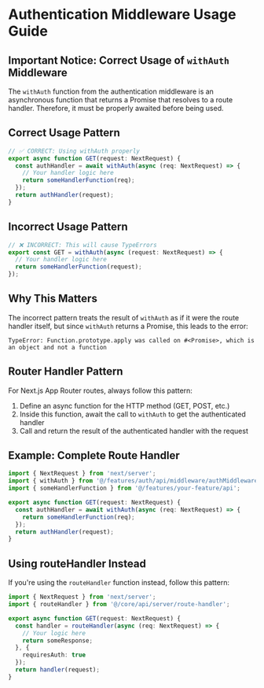 # Authentication Middleware Usage Guide

## Important Notice: Correct Usage of `withAuth` Middleware

The `withAuth` function from the authentication middleware is an asynchronous function that returns a Promise that resolves to a route handler. Therefore, it must be properly awaited before being used.

## Correct Usage Pattern

```typescript
// ✅ CORRECT: Using withAuth properly
export async function GET(request: NextRequest) {
  const authHandler = await withAuth(async (req: NextRequest) => {
    // Your handler logic here
    return someHandlerFunction(req);
  });
  return authHandler(request);
}
```

## Incorrect Usage Pattern

```typescript
// ❌ INCORRECT: This will cause TypeErrors
export const GET = withAuth(async (request: NextRequest) => {
  // Your handler logic here
  return someHandlerFunction(request);
});
```

## Why This Matters

The incorrect pattern treats the result of `withAuth` as if it were the route handler itself, but since `withAuth` returns a Promise, this leads to the error:

```
TypeError: Function.prototype.apply was called on #<Promise>, which is an object and not a function
```

## Router Handler Pattern

For Next.js App Router routes, always follow this pattern:

1. Define an async function for the HTTP method (GET, POST, etc.)
2. Inside this function, await the call to `withAuth` to get the authenticated handler
3. Call and return the result of the authenticated handler with the request

## Example: Complete Route Handler

```typescript
import { NextRequest } from 'next/server';
import { withAuth } from '@/features/auth/api/middleware/authMiddleware';
import { someHandlerFunction } from '@/features/your-feature/api';

export async function GET(request: NextRequest) {
  const authHandler = await withAuth(async (req: NextRequest) => {
    return someHandlerFunction(req);
  });
  return authHandler(request);
}
```

## Using routeHandler Instead

If you're using the `routeHandler` function instead, follow this pattern:

```typescript
import { NextRequest } from 'next/server';
import { routeHandler } from '@/core/api/server/route-handler';

export async function GET(request: NextRequest) {
  const handler = routeHandler(async (req: NextRequest) => {
    // Your logic here
    return someResponse;
  }, {
    requiresAuth: true
  });
  return handler(request);
}
```
